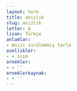```yaml
---
layout: term
title: anızlık
slug: anizlik
letter: A
lisan: Türkçe
anlamlar:
- Anızı sürülmemiş tarla
ozellikler:
- - isim
ornekler:
- - ''
orneklerkaynak:
- - ''
---
```

